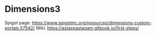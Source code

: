 # Dimensions3
 Spigot page: https://www.spigotmc.org/resources/dimensions-custom-portals.57542/
 Wiki: https://astaspastagam.gitbook.io/first-steps/
